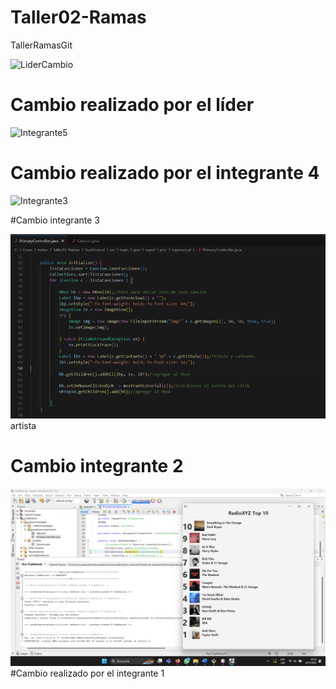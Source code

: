 # Taller02-Ramas
TallerRamasGit


![LiderCambio](https://github.com/TaizRuiz/Taller02-Ramas/assets/118634667/7aa86135-3061-4701-b5ec-6fdee51ed630)
# Cambio realizado por el líder

![Integrante5](https://github.com/TaizRuiz/Taller02-Ramas/assets/118634667/0116a45e-613d-4f3d-b167-ee16056a84ad)
# Cambio realizado por el integrante 4

![Integrante3](https://github.com/TaizRuiz/Taller02-Ramas/assets/118634667/22f86cae-cac7-4a15-a286-88bdf72f131d)

#Cambio integrante 3

![Imagen1](CaptureCod.png)
 artista

# Cambio integrante 2

![Imagen 1](1.png)
#Cambio realizado por el integrante 1

